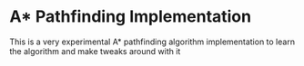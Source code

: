 # A* Pathfinding Implementation
This is a very experimental A* pathfinding algorithm implementation to learn the algorithm and make tweaks around with it
